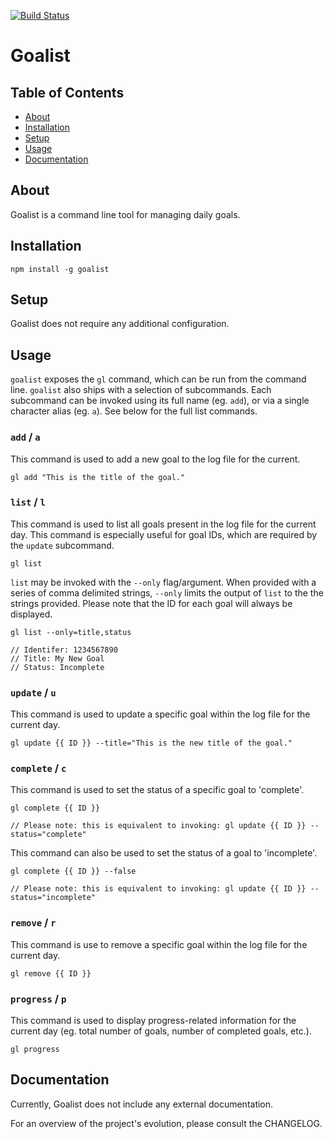 [![Build Status](https://travis-ci.org/jrmykolyn/goalist.svg?branch=master)](https://travis-ci.org/jrmykolyn/goalist)

# Goalist

## Table of Contents
- [About](#about)
- [Installation](#installation)
- [Setup](#setup)
- [Usage](#usage)
- [Documentation](#documentation)

## About
Goalist is a command line tool for managing daily goals.

## Installation
`npm install -g goalist`

## Setup
Goalist does not require any additional configuration.

## Usage
`goalist` exposes the `gl` command, which can be run from the command line. `goalist` also ships with a selection of subcommands. Each subcommand can be invoked using its full name (eg. `add`), or via a single character alias (eg. `a`). See below for the full list commands.

### `add` / `a`
This command is used to add a new goal to the log file for the current.

```
gl add "This is the title of the goal."
```

### `list` / `l`
This command is used to list all goals present in the log file for the current day. This command is especially useful for goal IDs, which are required by the `update` subcommand.

```
gl list
```

`list` may be invoked with the `--only` flag/argument. When provided with a series of comma delimited strings, `--only` limits the output of `list` to the the strings provided. Please note that the ID for each goal will always be displayed.

```
gl list --only=title,status

// Identifer: 1234567890
// Title: My New Goal
// Status: Incomplete
```

### `update` / `u`
This command is used to update a specific goal within the log file for the current day.

```
gl update {{ ID }} --title="This is the new title of the goal."
```

### `complete` / `c`
This command is used to set the status of a specific goal to 'complete'.

```
gl complete {{ ID }}

// Please note: this is equivalent to invoking: gl update {{ ID }} --status="complete"
```

This command can also be used to set the status of a goal to 'incomplete'.

```
gl complete {{ ID }} --false

// Please note: this is equivalent to invoking: gl update {{ ID }} --status="incomplete"
```

### `remove` / `r`
This command is use to remove a specific goal within the log file for the current day.

```
gl remove {{ ID }}
```

### `progress` / `p`
This command is used to display progress-related information for the current day (eg. total number of goals, number of completed goals, etc.).

```
gl progress
```


## Documentation
Currently, Goalist does not include any external documentation.

For an overview of the project's evolution, please consult the CHANGELOG.
